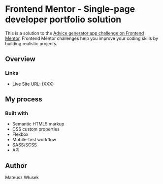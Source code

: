 # Frontend Mentor - Single-page developer portfolio solution

This is a solution to the [Advice generator app challenge on Frontend Mentor](https://www.frontendmentor.io/challenges/advice-generator-app-QdUG-13db). Frontend Mentor challenges help you improve your coding skills by building realistic projects.

## Overview

### Links

- Live Site URL: (XXX)

## My process

### Built with

- Semantic HTML5 markup
- CSS custom properties
- Flexbox
- Mobile-first workflow
- SASS/SCSS
- API

## Author

Mateusz Włusek
